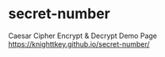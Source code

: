 # secret-number
Caesar Cipher
Encrypt & Decrypt
Demo Page https://knighttkey.github.io/secret-number/
